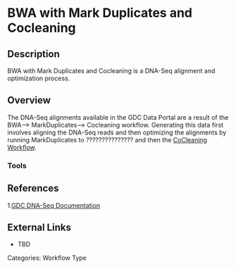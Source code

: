 # BWA with Mark Duplicates and Cocleaning #
## Description ##

BWA with Mark Duplicates and Cocleaning is a DNA-Seq alignment and optimization process.   

## Overview ##

The DNA-Seq alignments available in the GDC Data Portal are a result of the BWA--> MarkDuplicates--> Cocleaning  workflow. Generating this data first involves aligning the DNA-Seq reads and then 
optimizing the alignments by running MarkDuplicates to ??????????????? and then the [CoCleaning Workflow](LINK).  

### Tools ###
## References ##
1.[GDC DNA-Seq Documentation](https://docs.gdc.cancer.gov/Data/Bioinformatics_Pipelines/DNA_Seq_Variant_Calling_Pipeline/)

## External Links ##
* TBD

Categories: Workflow Type
